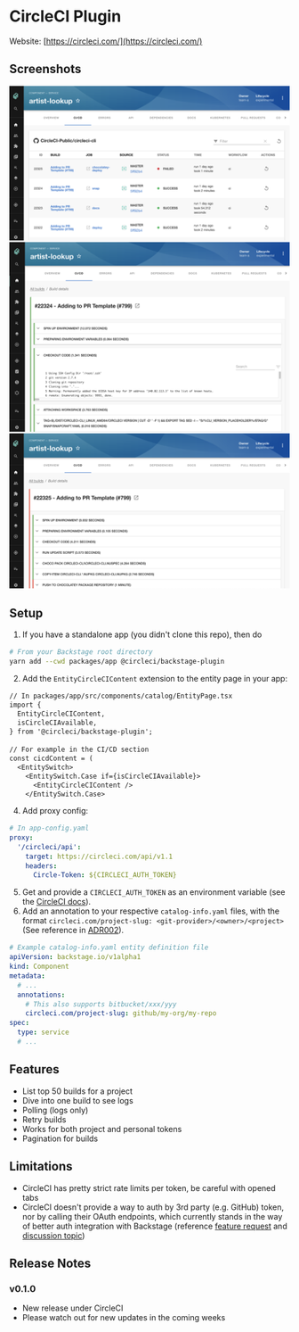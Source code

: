 # CircleCI Plugin

Website: [https://circleci.com/](https://circleci.com/)

## Screenshots

<img src="./src/assets/screenshot-pipeline-list.png" />
<img src="./src/assets/screenshot-build-details.png" />
<img src="./src/assets/screenshot-build-failure.png" />

## Setup

1. If you have a standalone app (you didn't clone this repo), then do

```bash
# From your Backstage root directory
yarn add --cwd packages/app @circleci/backstage-plugin
```

2. Add the `EntityCircleCIContent` extension to the entity page in your app:

```tsx
// In packages/app/src/components/catalog/EntityPage.tsx
import {
  EntityCircleCIContent,
  isCircleCIAvailable,
} from '@circleci/backstage-plugin';

// For example in the CI/CD section
const cicdContent = (
  <EntitySwitch>
    <EntitySwitch.Case if={isCircleCIAvailable}>
      <EntityCircleCIContent />
    </EntitySwitch.Case>
```

4. Add proxy config:

```yaml
# In app-config.yaml
proxy:
  '/circleci/api':
    target: https://circleci.com/api/v1.1
    headers:
      Circle-Token: ${CIRCLECI_AUTH_TOKEN}
```

5. Get and provide a `CIRCLECI_AUTH_TOKEN` as an environment variable (see the [CircleCI docs](https://circleci.com/docs/api/#add-an-api-token)).
6. Add an annotation to your respective `catalog-info.yaml` files, with the format `circleci.com/project-slug: <git-provider>/<owner>/<project>` (See reference in [ADR002](https://backstage.io/docs/architecture-decisions/adrs-adr002#format)).

```yaml
# Example catalog-info.yaml entity definition file
apiVersion: backstage.io/v1alpha1
kind: Component
metadata:
  # ...
  annotations:
    # This also supports bitbucket/xxx/yyy
    circleci.com/project-slug: github/my-org/my-repo
spec:
  type: service
  # ...
```

## Features

- List top 50 builds for a project
- Dive into one build to see logs
- Polling (logs only)
- Retry builds
- Works for both project and personal tokens
- Pagination for builds

## Limitations

- CircleCI has pretty strict rate limits per token, be careful with opened tabs
- CircleCI doesn't provide a way to auth by 3rd party (e.g. GitHub) token, nor by calling their OAuth endpoints, which currently stands in the way of better auth integration with Backstage (reference [feature request](https://ideas.circleci.com/api-feature-requests/p/allow-circleci-api-calls-using-github-auth) and [discussion topic](https://discuss.circleci.com/t/circleci-api-authorization-with-github-token/5356))

## Release Notes

### v0.1.0

- New release under CircleCI
- Please watch out for new updates in the coming weeks
